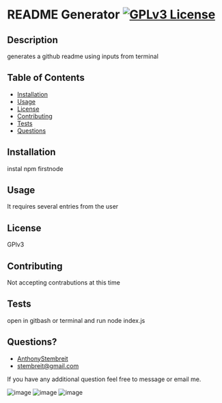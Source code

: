 #  README Generator          [![GPLv3 License](https://img.shields.io/badge/License-GPL%20v3-yellow.svg)](https://opensource.org/licenses/)       
        
## Description
generates a github readme using inputs from terminal

## Table of Contents
 * [Installation](#installation)
 * [Usage](#usage)
 * [License](#license) 
 * [Contributing](#contributing)
 * [Tests](#tests)
 * [Questions](#questions)
        
        
## Installation
instal npm firstnode
        
        
## Usage
  It requires several entries from the user
        
 ## License 
 GPlv3
        
 ## Contributing
  Not accepting contrabutions at this time
        
        
## Tests
 open in gitbash or terminal and run node index.js
        
## Questions?
* [AnthonyStembreit](https://github.com/AnthonyStembreit)
* stembreit@gmail.com
        
 If you have any additional question feel free to message or email me.
 
 
 ![image](https://user-images.githubusercontent.com/64037800/89971140-0b9b1b00-dc20-11ea-9cb3-a65aa5638287.png)
 ![image](https://user-images.githubusercontent.com/64037800/89971183-2d949d80-dc20-11ea-9a0e-ca07c6244a86.png)
 ![image](https://user-images.githubusercontent.com/64037800/89971241-56b52e00-dc20-11ea-80dd-5f9860ff71a7.png)
